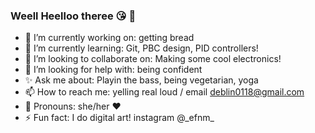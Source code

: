 ### Weell Heelloo theree 😘 👋

<!--
**Deboru/Deboru** is a ✨ _special_ ✨ repository because its `README.md` (this file) appears on your GitHub profile.

Here are some ideas to get you started: -->

- 🍞 I’m currently working on: getting bread 
- 🌱 I’m currently learning: Git, PBC design, PID controllers!
- 👯 I’m looking to collaborate on: Making some cool electronics! 
- 🤔 I’m looking for help with: being confident
- ✨ Ask me about: Playin the bass, being vegetarian, yoga
- 📫 How to reach me: yelling real loud / email deblin0118@gmail.com
- 👒 Pronouns: she/her ❤
- ⚡ Fun fact: I do digital art! instagram @\_efnm_


